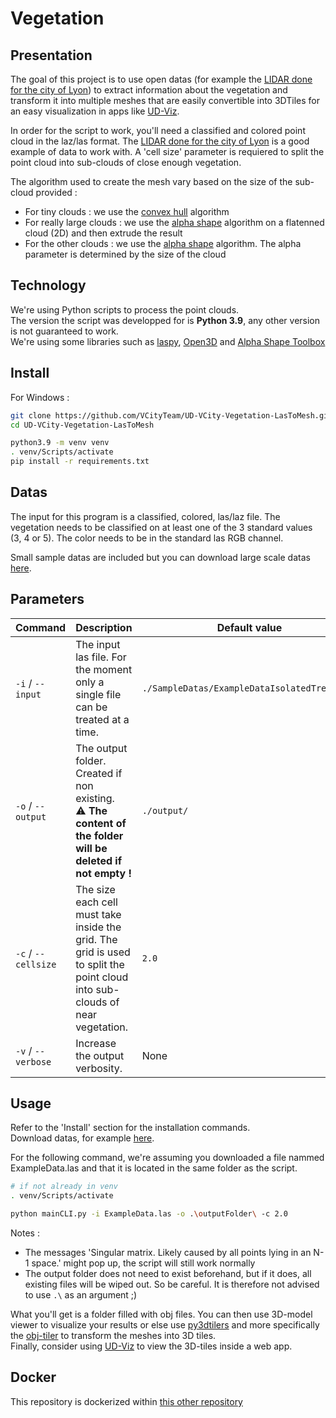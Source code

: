 ﻿# Vegetation

## Presentation

The goal of this project is to use open datas (for example the [LIDAR done for the city of Lyon](https://data.grandlyon.com/portail/fr/jeux-de-donnees/nuage-points-lidar-2018-metropole-lyon-format-laz/info)) to extract information about the vegetation and transform it into multiple meshes that are easily convertible into 3DTiles for an easy visualization in apps like [UD-Viz](https://github.com/VCityTeam/UD-Viz).  
  
In order for the script to work, you'll need a classified and colored point cloud in the laz/las format. The [LIDAR done for the city of Lyon](https://data.grandlyon.com/portail/fr/jeux-de-donnees/nuage-points-lidar-2018-metropole-lyon-format-laz/info) is a good example of data to work with.
A 'cell size' parameter is requiered to split the point cloud into sub-clouds of close enough vegetation. 

The algorithm used to create the mesh vary based on the size of the sub-cloud provided :
* For tiny clouds : we use the [convex hull](https://en.wikipedia.org/wiki/Convex_hull) algorithm
* For really large clouds : we use the [alpha shape](https://en.wikipedia.org/wiki/Alpha_shape) algorithm on a flatenned cloud (2D) and then extrude the result
* For the other clouds : we use the [alpha shape](https://en.wikipedia.org/wiki/Alpha_shape) algorithm. The alpha parameter is determined by the size of the cloud
  
## Technology

We're using Python scripts to process the point clouds.  
The version the script was developped for is **Python 3.9**, any other version is not guaranteed to work.   
We're using some libraries such as [laspy](https://laspy.readthedocs.io/en/latest/), [Open3D](http://www.open3d.org/docs/release/index.html) and [Alpha Shape Toolbox](https://alphashape.readthedocs.io/en/latest/readme.html)

## Install

For Windows :
```bash
git clone https://github.com/VCityTeam/UD-VCity-Vegetation-LasToMesh.git
cd UD-VCity-Vegetation-LasToMesh

python3.9 -m venv venv
. venv/Scripts/activate
pip install -r requirements.txt 
```

## Datas

The input for this program is a classified, colored, las/laz file. The vegetation needs to be classified on at least one of the 3 standard values (3, 4 or 5). The color needs to be in the standard las RGB channel.  
  
Small sample datas are included but you can download large scale datas [here](https://data.grandlyon.com/portail/fr/jeux-de-donnees/nuage-points-lidar-2018-metropole-lyon-format-laz/info).

## Parameters

| Command               | Description                                                                                                                 | Default value                                | Example                           |
| --------------------- | --------------------------------------------------------------------------------------------------------------------------- | -------------------------------------------- | --------------------------------- |
|  `-i` / `--input`     | The input las file. For the moment only a single file can be treated at a time.                                             | `./SampleDatas/ExampleDataIsolatedTrees.las` | `-i ./ExampleData.las`            |
|  `-o` / `--output`    | The output folder. Created if non existing. <br> :warning: **The content of the folder will be deleted if not empty !**     | `./output/`                                  | `-o ./outputFolder/`              |
|  `-c` / `--cellsize`  | The size each cell must take inside the grid. The grid is used to split the point cloud into sub-clouds of near vegetation. | `2.0`                                        | `-c 1.5`                          |
|  `-v` / `--verbose`   | Increase the output verbosity.                                                                                              | None                                         | `-v` <br>(no additional argument) |



## Usage

Refer to the 'Install' section for the installation commands.  
Download datas, for example [here](https://data.grandlyon.com/portail/fr/jeux-de-donnees/nuage-points-lidar-2018-metropole-lyon-format-laz/info).    
  
For the following command, we're assuming you downloaded a file nammed ExampleData.las and that it is located in the same folder as the script.

```bash
# if not already in venv
. venv/Scripts/activate

python mainCLI.py -i ExampleData.las -o .\outputFolder\ -c 2.0
```

Notes :
* The messages 'Singular matrix. Likely caused by all points lying in an N-1 space.' might pop up, the script will still work normally
* The output folder does not need to exist beforehand, but if it does, all existing files will be wiped out. So be careful. It is therefore not advised to use `.\` as an argument ;)  

What you'll get is a folder filled with obj files. You can then use 3D-model viewer to visualize your results or else use [py3dtilers](https://github.com/VCityTeam/py3dtilers) and more specifically the
[obj-tiler](https://github.com/VCityTeam/py3dtilers/tree/master/py3dtilers/ObjTiler#obj-tiler) to transform the meshes into 3D tiles.  
Finally, consider using [UD-Viz](https://github.com/VCityTeam/UD-Viz) to view the 3D-tiles inside a web app.

## Docker

This repository is dockerized within [this other repository](https://github.com/VCityTeam/UD-VCity-Vegetation-LasToMesh-docker) 
